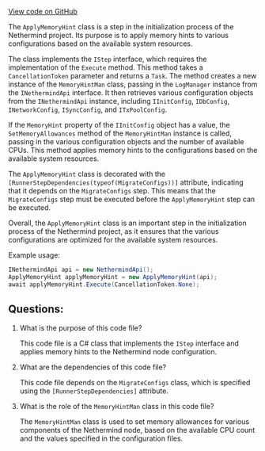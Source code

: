 [View code on GitHub](https://github.com/NethermindEth/nethermind/src/Nethermind/Nethermind.Init/Steps/ApplyMemoryHint.cs)

The `ApplyMemoryHint` class is a step in the initialization process of the Nethermind project. Its purpose is to apply memory hints to various configurations based on the available system resources. 

The class implements the `IStep` interface, which requires the implementation of the `Execute` method. This method takes a `CancellationToken` parameter and returns a `Task`. The method creates a new instance of the `MemoryHintMan` class, passing in the `LogManager` instance from the `INethermindApi` interface. It then retrieves various configuration objects from the `INethermindApi` instance, including `IInitConfig`, `IDbConfig`, `INetworkConfig`, `ISyncConfig`, and `ITxPoolConfig`. 

If the `MemoryHint` property of the `IInitConfig` object has a value, the `SetMemoryAllowances` method of the `MemoryHintMan` instance is called, passing in the various configuration objects and the number of available CPUs. This method applies memory hints to the configurations based on the available system resources. 

The `ApplyMemoryHint` class is decorated with the `[RunnerStepDependencies(typeof(MigrateConfigs))]` attribute, indicating that it depends on the `MigrateConfigs` step. This means that the `MigrateConfigs` step must be executed before the `ApplyMemoryHint` step can be executed. 

Overall, the `ApplyMemoryHint` class is an important step in the initialization process of the Nethermind project, as it ensures that the various configurations are optimized for the available system resources. 

Example usage:

```csharp
INethermindApi api = new NethermindApi();
ApplyMemoryHint applyMemoryHint = new ApplyMemoryHint(api);
await applyMemoryHint.Execute(CancellationToken.None);
```
## Questions: 
 1. What is the purpose of this code file?
    
    This code file is a C# class that implements the `IStep` interface and applies memory hints to the Nethermind node configuration.

2. What are the dependencies of this code file?
    
    This code file depends on the `MigrateConfigs` class, which is specified using the `[RunnerStepDependencies]` attribute.

3. What is the role of the `MemoryHintMan` class in this code file?
    
    The `MemoryHintMan` class is used to set memory allowances for various components of the Nethermind node, based on the available CPU count and the values specified in the configuration files.